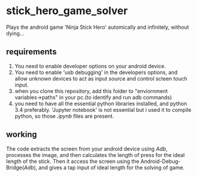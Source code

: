# stick_hero_game_solver
Plays the android game 'Ninja Stick Hero' automically and infinitely, without dying...

## requirements
1. You need to enable developer options on your android device.
2. You need to enable 'usb debugging' in the developers options, and allow unknown devices to act as input source and control scteen touch input.
3. when you clone this repository, add this folder to "enviornment variables->paths" in your pc.(to identify and run adb commands)
4. you need to have all the essential python libraries installed, and python 3.4 preferably. 'Jupyter notebook' is not essential but i used it to compile python, so those *.ipynb* files are present.

## working

The code extracts the screen from your android device using *Adb*, processes the image, and then calculates the length of press for the ideal length of the stick.
Then it access the screen using the Android-Debug-Bridge(*Adb*), and gives a tap input of ideal length for the solving of game.
